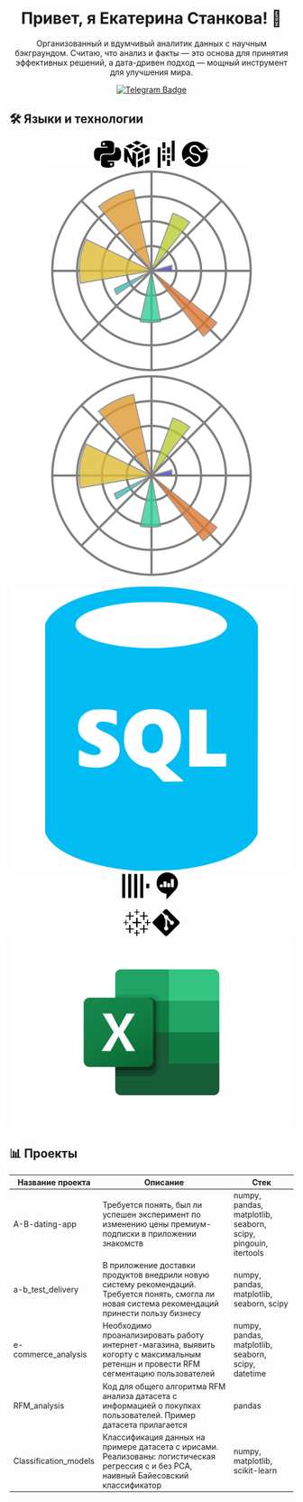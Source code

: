 <h1 align="center">Привет, я Екатерина Станкова! 👋</h1>

<p align="center">
Организованный и вдумчивый аналитик данных с научным бэкграундом. Считаю, что анализ и факты — это основа для принятия эффективных решений, а дата-дривен подход — мощный инструмент для улучшения мира.
</p>

<p align="center">
<a href="https://t.me/EkaterinaStankova">
  <img src="https://img.shields.io/badge/Telegram-2CA5E0?style=for-the-badge&logo=telegram&logoColor=white" alt="Telegram Badge">
</a>
</p>

## 🛠 Языки и технологии

<p align="center">
  <img src="https://github.com/EkaterinaStan/EkaterinaStan/blob/main/icons/python.svg" />
  <img src="https://github.com/EkaterinaStan/EkaterinaStan/blob/main/icons/numpy.svg" />
  <img src="https://github.com/EkaterinaStan/EkaterinaStan/blob/main/icons/pandas.svg" />
  <img src="https://github.com/EkaterinaStan/EkaterinaStan/blob/main/icons/scipy.svg" />
  <img src="https://github.com/EkaterinaStan/EkaterinaStan/blob/main/icons/Matplotlib_icon.svg" />
  <img src="https://github.com/EkaterinaStan/EkaterinaStan/blob/main/icons/Matplotlib_icon.svg" />
</p>

<p align="center">
  <img src="https://github.com/EkaterinaStan/EkaterinaStan/blob/main/icons/sql-database-generic-svgrepo-com.svg" />
  <img src="https://github.com/EkaterinaStan/EkaterinaStan/blob/main/icons/clickhouse.svg" />
  <img src=""/>
  <img src="https://github.com/EkaterinaStan/EkaterinaStan/blob/main/icons/redash.svg"/>
</p>

<p align="center">
  <img src="https://github.com/EkaterinaStan/EkaterinaStan/blob/main/icons/tableau.svg" />
  <img src="https://github.com/EkaterinaStan/EkaterinaStan/blob/main/icons/git.svg" />
  <img src="https://github.com/EkaterinaStan/EkaterinaStan/blob/main/icons/Microsoft_Excel-Logo.wine.svg" />
</p>


## 📊 Проекты

| Название проекта         | Описание                                                                                                                                                   | Стек                                                        |
|--------------------------|------------------------------------------------------------------------------------------------------------------------------------------------------------|-------------------------------------------------------------|
| A-B-dating-app            | Требуется понять, был ли успешен эксперимент по изменению цены премиум-подписки в приложении знакомств                                                      | numpy, pandas, matplotlib, seaborn, scipy, pingouin, itertools |
| a-b_test_delivery         | В приложение доставки продуктов внедрили новую систему рекомендаций. Требуется понять, смогла ли новая система рекомендаций принести пользу бизнесу          | numpy, pandas, matplotlib, seaborn, scipy                   |
| e-commerce_analysis       | Необходимо проанализировать работу интернет-магазина, выявить когорту с максимальным ретеншн и провести RFM сегментацию пользователей                       | numpy, pandas, matplotlib, seaborn, scipy, datetime          |
| RFM_analysis              | Код для общего алгоритма RFM анализа датасета с информацией о покупках пользователей. Пример датасета прилагается                                           | pandas                                                      |
| Classification_models     | Классификация данных на примере датасета с ирисами. Реализованы: логистическая регрессия с и без PCA, наивный Байесовский классификатор                    | numpy, matplotlib, scikit-learn                             |

